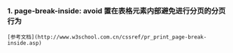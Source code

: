 ### 1. page-break-inside: avoid 置在表格元素内部避免进行分页的分页行为

    [参考文档](http://www.w3school.com.cn/cssref/pr_print_page-break-inside.asp)
